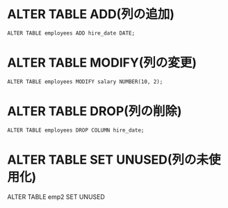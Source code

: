 # ALTER TABLE ADD(列の追加)
`ALTER TABLE employees ADD hire_date DATE;`
# ALTER TABLE MODIFY(列の変更)
`ALTER TABLE employees MODIFY salary NUMBER(10, 2);`
# ALTER TABLE DROP(列の削除)
`ALTER TABLE employees DROP COLUMN hire_date;`
# ALTER TABLE SET UNUSED(列の未使用化)
ALTER TABLE emp2 SET UNUSED 
